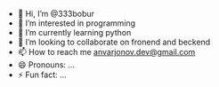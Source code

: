 - 👋 Hi, I’m @333bobur
- 👀 I’m interested in programming
- 🌱 I’m currently learning python
- 💞️ I’m looking to collaborate on fronend and beckend
- 📫 How to reach me anvarjonov.dev@gmail.com
- 😄 Pronouns: ...
- ⚡ Fun fact: ...

<!---
333bobur/333bobur is a ✨ special ✨ repository because its `README.md` (this file) appears on your GitHub profile.
You can click the Preview link to take a look at your changes.
--->
